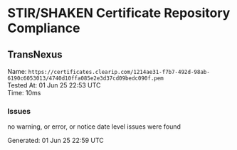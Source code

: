 # STIR/SHAKEN Certificate Repository Compliance

## TransNexus

Name: `https://certificates.clearip.com/1214ae31-f7b7-492d-98ab-6190c6053013/4740d10ffa085e2e3d37cd09bedc090f.pem`\
Tested At: 01 Jun 25 22:53 UTC\
Time: 10ms

### Issues

no warning, or error, or notice date level issues were found

Generated: 01 Jun 25 22:59 UTC